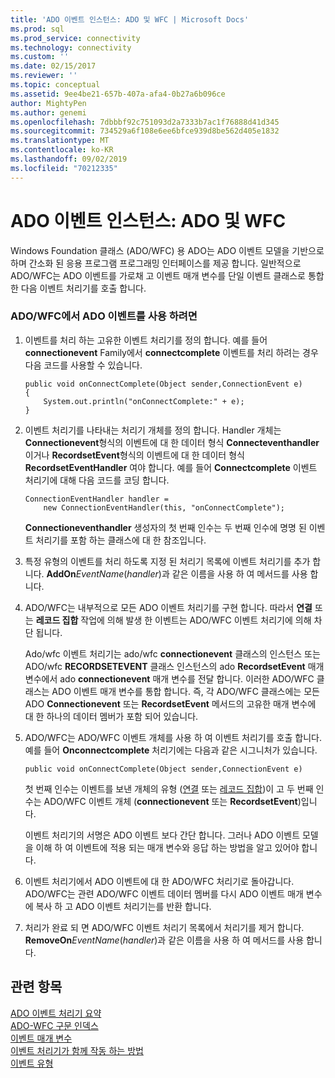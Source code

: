 ```yaml
---
title: 'ADO 이벤트 인스턴스: ADO 및 WFC | Microsoft Docs'
ms.prod: sql
ms.prod_service: connectivity
ms.technology: connectivity
ms.custom: ''
ms.date: 02/15/2017
ms.reviewer: ''
ms.topic: conceptual
ms.assetid: 9ee4be21-657b-407a-afa4-0b27a6b096ce
author: MightyPen
ms.author: genemi
ms.openlocfilehash: 7dbbbf92c751093d2a7333b7ac1f76888d41d345
ms.sourcegitcommit: 734529a6f108e6ee6bfce939d8be562d405e1832
ms.translationtype: MT
ms.contentlocale: ko-KR
ms.lasthandoff: 09/02/2019
ms.locfileid: "70212335"
---
```

# <a name="ado-event-instantiation-ado-and-wfc"></a>ADO 이벤트 인스턴스: ADO 및 WFC
Windows Foundation 클래스 (ADO/WFC) 용 ADO는 ADO 이벤트 모델을 기반으로 하며 간소화 된 응용 프로그램 프로그래밍 인터페이스를 제공 합니다. 일반적으로 ADO/WFC는 ADO 이벤트를 가로채 고 이벤트 매개 변수를 단일 이벤트 클래스로 통합 한 다음 이벤트 처리기를 호출 합니다.  
  
### <a name="to-use-ado-events-in-adowfc"></a>ADO/WFC에서 ADO 이벤트를 사용 하려면  
  
1.  이벤트를 처리 하는 고유한 이벤트 처리기를 정의 합니다. 예를 들어 **connectionevent** Family에서 **connectcomplete** 이벤트를 처리 하려는 경우 다음 코드를 사용할 수 있습니다.  
  
    ```  
    public void onConnectComplete(Object sender,ConnectionEvent e)  
    {  
        System.out.println("onConnectComplete:" + e);  
    }  
    ```  
  
2.  이벤트 처리기를 나타내는 처리기 개체를 정의 합니다. Handler 개체는 **Connectionevent**형식의 이벤트에 대 한 데이터 형식 **Connecteventhandler** 이거나 **RecordsetEvent**형식의 이벤트에 대 한 데이터 형식 **RecordsetEventHandler** 여야 합니다. 예를 들어 **Connectcomplete** 이벤트 처리기에 대해 다음 코드를 코딩 합니다.  
  
    ```  
    ConnectionEventHandler handler =   
        new ConnectionEventHandler(this, "onConnectComplete");  
    ```  
  
     **Connectioneventhandler** 생성자의 첫 번째 인수는 두 번째 인수에 명명 된 이벤트 처리기를 포함 하는 클래스에 대 한 참조입니다.  
  
3.  특정 유형의 이벤트를 처리 하도록 지정 된 처리기 목록에 이벤트 처리기를 추가 합니다. **AddOn**_EventName_(*handler*)과 같은 이름을 사용 하 여 메서드를 사용 합니다.  
  
4.  ADO/WFC는 내부적으로 모든 ADO 이벤트 처리기를 구현 합니다. 따라서 **연결** 또는 **레코드 집합** 작업에 의해 발생 한 이벤트는 ADO/WFC 이벤트 처리기에 의해 차단 됩니다.  
  
     Ado/wfc 이벤트 처리기는 ado/wfc **connectionevent** 클래스의 인스턴스 또는 ADO/wfc **RECORDSETEVENT** 클래스 인스턴스의 ado **RecordsetEvent** 매개 변수에서 ado **connectionevent** 매개 변수를 전달 합니다. 이러한 ADO/WFC 클래스는 ADO 이벤트 매개 변수를 통합 합니다. 즉, 각 ADO/WFC 클래스에는 모든 ADO **Connectionevent** 또는 **RecordsetEvent** 메서드의 고유한 매개 변수에 대 한 하나의 데이터 멤버가 포함 되어 있습니다.  
  
5.  ADO/WFC는 ADO/WFC 이벤트 개체를 사용 하 여 이벤트 처리기를 호출 합니다. 예를 들어 **Onconnectcomplete** 처리기에는 다음과 같은 시그니처가 있습니다.  
  
    ```  
    public void onConnectComplete(Object sender,ConnectionEvent e)  
    ```  
  
     첫 번째 인수는 이벤트를 보낸 개체의 유형 ([연결](../../../ado/reference/ado-api/connection-object-ado.md) 또는 [레코드 집합](../../../ado/reference/ado-api/recordset-object-ado.md))이 고 두 번째 인수는 ADO/WFC 이벤트 개체 (**connectionevent** 또는 **RecordsetEvent**)입니다.  
  
     이벤트 처리기의 서명은 ADO 이벤트 보다 간단 합니다. 그러나 ADO 이벤트 모델을 이해 하 여 이벤트에 적용 되는 매개 변수와 응답 하는 방법을 알고 있어야 합니다.  
  
6.  이벤트 처리기에서 ADO 이벤트에 대 한 ADO/WFC 처리기로 돌아갑니다. ADO/WFC는 관련 ADO/WFC 이벤트 데이터 멤버를 다시 ADO 이벤트 매개 변수에 복사 하 고 ADO 이벤트 처리기는를 반환 합니다.  
  
7.  처리가 완료 되 면 ADO/WFC 이벤트 처리기 목록에서 처리기를 제거 합니다. **RemoveOn**_EventName_(*handler*)과 같은 이름을 사용 하 여 메서드를 사용 합니다.  
  
## <a name="see-also"></a>관련 항목  
 [ADO 이벤트 처리기 요약](../../../ado/guide/data/ado-event-handler-summary.md)   
 [ADO-WFC 구문 인덱스](../../../ado/reference/ado-api/ado-wfc-syntax-index.md)   
 [이벤트 매개 변수](../../../ado/guide/data/event-parameters.md)   
 [이벤트 처리기가 함께 작동 하는 방법](../../../ado/guide/data/how-event-handlers-work-together.md)   
 [이벤트 유형](../../../ado/guide/data/types-of-events.md)
